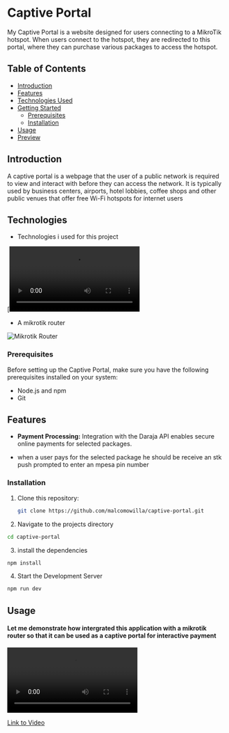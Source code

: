 # Captive Portal
My Captive Portal is a website designed for users connecting to a MikroTik hotspot. When users connect to the hotspot, they are redirected to this portal, where they can purchase various packages to access the hotspot.


## Table of Contents

- [Introduction](#introduction)
- [Features](#features)
- [Technologies Used](#Technologies)
- [Getting Started](#getting-started)
  - [Prerequisites](#prerequisites)
  - [Installation](#installation)
- [Usage](#usage)
- [Preview](#preview)



## Introduction



A captive portal is a webpage that the user of a public network is required to view and interact with before they can access the network. It is typically used by business centers, airports, hotel lobbies, coffee shops and other public venues that offer free Wi-Fi hotspots for internet users



## Technologies

- Technologies i used for this project

[![My Skills](file:///home/malc0m0willa/Pictures/screen-20240313-142806.mp4
)

* A mikrotik router

![Mikrotik Router](https://encrypted-tbn0.gstatic.com/images?q=tbn:ANd9GcSFWapJMHCaGudaA4yq8eVjtxAJH4gEBj_clA&usqp=CAU)



### Prerequisites

Before setting up the Captive Portal, make sure you have the following prerequisites installed on your system:

- Node.js and npm
- Git


## Features

- **Payment Processing:** Integration with the Daraja API enables secure online payments for selected packages.

* when a user pays for the selected package he should be receive an stk push prompted to enter an mpesa pin number


### Installation

1. Clone this repository:




   ```bash
   git clone https://github.com/malcomowilla/captive-portal.git

2.  Navigate to the projects directory


```bash
cd captive-portal
```



3. install the dependencies

```bash
npm install
```

4. Start the Development Server


```bash
npm run dev
```

## Usage

#### Let me demonstrate how intergrated this application with a mikrotik router so that it can be used as a captive portal for interactive payment


 <video controls="true" allowfullscreen="true">
 <source src="/screen-20240313-105840.mp4" type="video/mp4">
 </video>


[Link to Video](/public/screen-20240313-105840.mp4)

